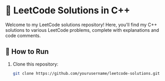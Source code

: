 # 🚀 LeetCode Solutions in C++

Welcome to my LeetCode solutions repository! Here, you'll find my C++ solutions to various LeetCode problems, complete with explanations and code comments. 

## 🚀 How to Run

1. Clone this repository:
   ```bash
   git clone https://github.com/yourusername/leetcode-solutions.git
